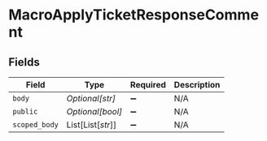 # MacroApplyTicketResponseComment


## Fields

| Field              | Type               | Required           | Description        |
| ------------------ | ------------------ | ------------------ | ------------------ |
| `body`             | *Optional[str]*    | :heavy_minus_sign: | N/A                |
| `public`           | *Optional[bool]*   | :heavy_minus_sign: | N/A                |
| `scoped_body`      | List[List[*str*]]  | :heavy_minus_sign: | N/A                |